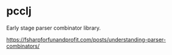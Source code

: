 # pcclj

Early stage parser combinator library.

https://fsharpforfunandprofit.com/posts/understanding-parser-combinators/
